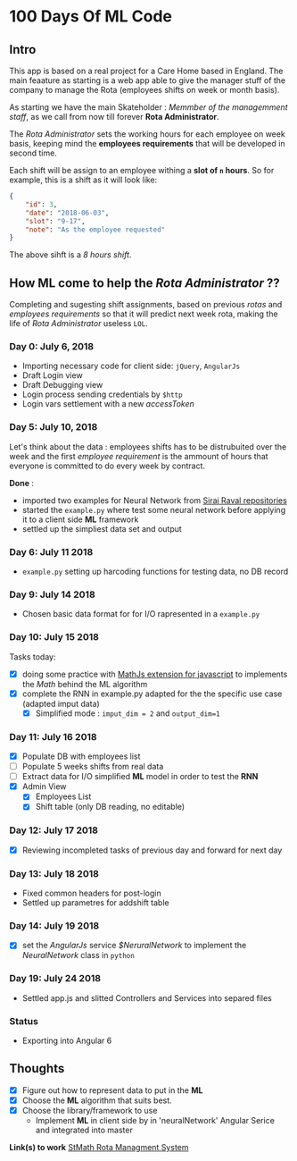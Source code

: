 # 100 Days Of ML Code

## Intro

This app is based on a real project for a Care Home based in England. The main feaature as starting is a web app able to give the manager stuff of the company to manage the Rota (employees shifts on week or month basis).

As starting we have the main Skateholder : *Memmber of the managemment staff*, as we call from now till forever **Rota Administrator**.

The *Rota Administrator* sets the working hours for each employee on week basis, keeping mind the **employees requirements** that will be developed in second time. 

Each shift will be assign to an employee withing a **slot of `n` hours**. So for example, this is a shift as it will look like:

```json
{
	"id": 3,
	"date": "2018-06-03",
	"slot": "9-17",
	"note": "As the employee requested"
}
```

The above sihft is a *8 hours shift*.

## How **ML** come to help the *Rota Administrator* ??

Completing and sugesting shift assignments, based on previous *rotas* and *employees requirements* so that it will predict next week rota, making the life of *Rota Administrator* useless `LOL`. 

### Day 0: July 6, 2018

* Importing necessary code for client side: `jQuery`, `AngularJs`
* Draft Login view
* Draft Debugging view
* Login process sending credentials by `$http` 
* Login vars settlement with a new *accessToken*

### Day 5: July 10, 2018

Let's think about the data : employees shifts has to be distrubuited over the week and the first *employee requirement* is the ammount of hours that everyone is committed to do every week by contract.

**Done** :

* imported two examples for Neural Network from [Siraj Raval repositories](https://github.com/llSourcell?tab=repositories)
* started the `example.py` where test some neural network before applying it to a client side **ML** framework
* settled up the simpliest data set and output 

### Day 6: July 11 2018

* `example.py` setting up harcoding functions for testing data, no DB record

### Day 9: July 14 2018

* Chosen basic data format for for I/O rapresented in a `example.py`

### Day 10: July 15 2018 

Tasks today:

* [x] doing some practice with [MathJs extension for javascript](mathjs.org/) to implements the *Math* behind the ML algorithm
* [x] complete the RNN in example.py adapted for the the specific use case (adapted imput data)
	* [x] Simplified mode : `imput_dim = 2` and `output_dim=1`

### Day 11: July 16 2018

* [x] Populate DB with employees list
* [ ] Populate 5 weeks shifts from real data
* [ ] Extract data for I/O simplified **ML** model in order to test the **RNN**
* [x] Admin View
	* [x] Employees List
	* [x] Shift table (only DB reading, no editable)

### Day 12: July 17 2018

* [x] Reviewing incompleted tasks of previous day and forward for next day

### Day 13: July 18 2018

* Fixed common headers for post-login
* Settled up parametres for addshift table 

### Day 14: July 19 2018

* [x] set the *AngularJs* service *$NeruralNetwork* to implement the *NeuralNetwork* class in `python` 

### Day 19: July 24 2018

* Settled app.js and slitted Controllers and Services into separed files

### Status

* Exporting into Angular 6

## **Thoughts**

* [x] Figure out how to represent data to put in the **ML**
* [x] Choose the **ML** algorithm that suits best.
* [x] Choose the library/framework to use
	* Implement **ML** in client side by in 'neuralNetwork' Angular Serice and integrated into master

**Link(s) to work**
[StMath Rota Managment System](https://daval302.github.io/100DaysOfMLCode)
